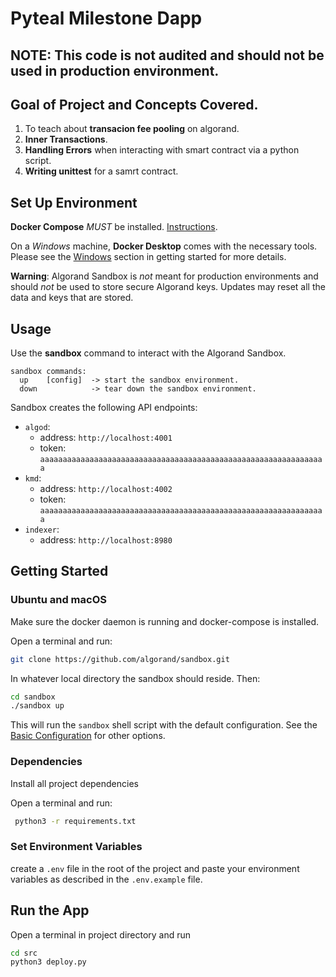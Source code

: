 # Pyteal Milestone Dapp

## **NOTE**: This code is not audited and should not be used in production environment.

## Goal of Project and Concepts Covered.

1. To teach about **transacion fee pooling** on algorand.
2. **Inner Transactions**.
3. **Handling Errors** when interacting with smart contract via a python script.
4. **Writing unittest** for a samrt contract.

## Set Up Environment

**Docker Compose** _MUST_ be installed. [Instructions](https://docs.docker.com/compose/install/).

On a _Windows_ machine, **Docker Desktop** comes with the necessary tools. Please see the [Windows](#windows) section in getting started for more details.

**Warning**: Algorand Sandbox is _not_ meant for production environments and should _not_ be used to store secure Algorand keys. Updates may reset all the data and keys that are stored.

## Usage

Use the **sandbox** command to interact with the Algorand Sandbox.

```plain
sandbox commands:
  up    [config]  -> start the sandbox environment.
  down            -> tear down the sandbox environment.
```

Sandbox creates the following API endpoints:

- `algod`:
  - address: `http://localhost:4001`
  - token: `aaaaaaaaaaaaaaaaaaaaaaaaaaaaaaaaaaaaaaaaaaaaaaaaaaaaaaaaaaaaaaaa`
- `kmd`:
  - address: `http://localhost:4002`
  - token: `aaaaaaaaaaaaaaaaaaaaaaaaaaaaaaaaaaaaaaaaaaaaaaaaaaaaaaaaaaaaaaaa`
- `indexer`:
  - address: `http://localhost:8980`

## Getting Started

### Ubuntu and macOS

Make sure the docker daemon is running and docker-compose is installed.

Open a terminal and run:

```bash
git clone https://github.com/algorand/sandbox.git
```

In whatever local directory the sandbox should reside. Then:

```bash
cd sandbox
./sandbox up
```

This will run the `sandbox` shell script with the default configuration. See the [Basic Configuration](#basic-configuration) for other options.

### Dependencies

Install all project dependencies

Open a terminal and run:

```bash
 python3 -r requirements.txt
```

### Set Environment Variables

create a ```.env``` file in the root of the project and paste your environment variables as described in the ```.env.example``` file.

## Run the App
 Open a terminal in project directory and run

 ```bash
 cd src
 python3 deploy.py
 ```
